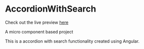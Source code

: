 # AccordionWithSearch

Check out the live preview [here](https://6558d2430306dc78a994a8e4--effulgent-fairy-59bcf7.netlify.app/)

A micro component based project

This is a accordion with search functionality created using Angular.

